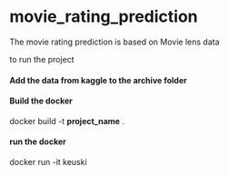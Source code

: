 # movie_rating_prediction

The movie rating prediction is based on Movie lens data 

to run the project
#### Add the data from kaggle to the archive folder

#### Build the docker
docker build -t **project_name** .

#### run the docker
docker run -it keuski
